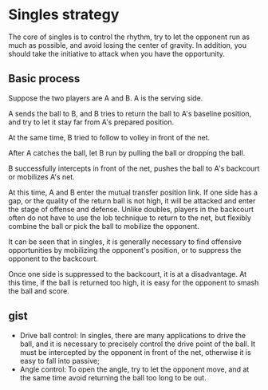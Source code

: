 # Singles strategy

The core of singles is to control the rhythm, try to let the opponent run as much as possible, and avoid losing the center of gravity. In addition, you should take the initiative to attack when you have the opportunity.

## Basic process

Suppose the two players are A and B. A is the serving side.

A sends the ball to B, and B tries to return the ball to A's baseline position, and try to let it stay far from A's prepared position.

At the same time, B tried to follow to volley in front of the net.

After A catches the ball, let B run by pulling the ball or dropping the ball.

B successfully intercepts in front of the net, pushes the ball to A's backcourt or mobilizes A's net.

At this time, A and B enter the mutual transfer position link. If one side has a gap, or the quality of the return ball is not high, it will be attacked and enter the stage of offense and defense. Unlike doubles, players in the backcourt often do not have to use the lob technique to return to the net, but flexibly combine the ball or pick the ball to mobilize the opponent.

It can be seen that in singles, it is generally necessary to find offensive opportunities by mobilizing the opponent's position, or to suppress the opponent to the backcourt.

Once one side is suppressed to the backcourt, it is at a disadvantage. At this time, if the ball is returned too high, it is easy for the opponent to smash the ball and score.

## gist

* Drive ball control: In singles, there are many applications to drive the ball, and it is necessary to precisely control the drive point of the ball. It must be intercepted by the opponent in front of the net, otherwise it is easy to fall into passive;
* Angle control: To open the angle, try to let the opponent move, and at the same time avoid returning the ball too long to be out.